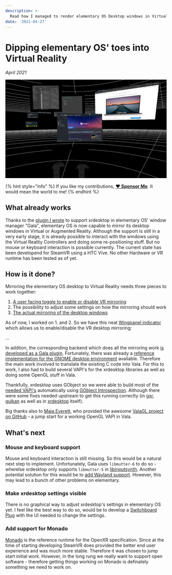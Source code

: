 ```yaml
---
description: >-
  Read how I managed to render elementary OS Desktop windows in Virtual Reality using xrdesktop.
date: '2021-04-27'
---
```


# Dipping elementary OS' toes into Virtual Reality

_April 2021_

![elementary OS is rendering its windows in Virtual Reality](../.gitbook/assets/elementary-xrdesktop-support.png)

{% hint style="info" %}
If you like my contributions, [**❤️ Sponsor Me**](https://github.com/sponsors/marbetschar). It would mean the world to me!
{% endhint %}

## What already works

Thanks to the [plugin I wrote](https://github.com/elementary/gala/pull/1095) to support xrdesktop in elementary OS' window manager "Gala",
elementary OS is now capable to mirror its desktop windows in Virtual or Augmented Reality. Although the support is still in a very early
stage, it is already possible to interact with the windows using the Virtual Reality Controllers and doing some re-positioning stuff. But
no mouse or keyboard interaction is possible currently. The current state has been developend for SteamVR using a HTC Vive. No other Hardware or VR runtime has been tested as of yet.

## How is it done?

Mirroring the elementary OS desktop to Virtual Reality needs three pieces to work together:

1. [A user facing toggle to enable or disable VR mirroring](https://github.com/marbetschar/wingpanel-indicator-xrdesktop)
2. The possibility to adjust some settings on how the mirroring should work
3. [The actual mirroring of the desktop windows](https://github.com/elementary/gala/pull/1095)

As of now, I worked on 1. and 2. So we have this neat [Wingpanel indicator](wingpanel-indicator-xrdesktop) which allows us to enable/disable the VR desktop mirroring:

...

In addtion, the corresponding backend which does all the mirroring work [is developed as a Gala plugin](https://github.com/elementary/gala/pull/1095).  Fortunately, there was already a [reference implementation for the GNOME desktop environment](https://gitlab.freedesktop.org/xrdesktop/gnome-shell/-/blob/3.38.4-xrdesktop/src/shell-vr-mirror.c) available. Therefore the main work involved to translate the existing C code into Vala. For this to work, I also had to build several VAPI's for the xrdesktop libraries as well as doing some OpenGL stuff in Vala.

Thankfully, xrdesktop uses GObject so we were able to build most of the [needed VAPI's](https://github.com/elementary/gala/tree/xrdesktop/vapi) automatically using [GObject Introspection](https://gi.readthedocs.io/en/latest/). Although there were some fixes needed upstream to get this running correclty (in [gxr](https://gitlab.freedesktop.org/xrdesktop/gxr), [gulkan](https://gitlab.freedesktop.org/xrdesktop/gulkan) as well as in [xrdesktop](https://gitlab.freedesktop.org/xrdesktop/xrdesktop) itself).

Big thanks also to [Maia Everett](https://github.com/Maia-Everett), who provided the awesome [ValaGL project on GitHub](https://github.com/Maia-Everett/valagl) - a jump start for a working OpenGL VAPI in Vala.

## What's next

### Mouse and keyboard support

Mouse and keyboard interaction is still missing. So this would be a natural next step to implement. Unfortunately, Gala uses `libmutter-6` to do so - wherelse xrdesktop only supports `libmutter-5` in [libinputsynth](https://gitlab.freedesktop.org/xrdesktop/libinputsynth). Another potential solution for this would be to [add Wayland support](https://gitlab.freedesktop.org/xrdesktop/libinputsynth/-/merge_requests/3#note_865770). However, this may lead to a bunch of other problems on elementary.

### Make xrdesktop settings visible

There is no graphical way to adjust xrdesktop's settings in elementary OS yet. I feel like the best way to do so, would be to develop a [Switchboard Plug](https://github.com/elementary/switchboard/) with the UI needed to change the settings.

### Add support for Monado

[Monado](https://monado.dev/) is the reference runtime for the OpenXR specification. Since at the time of starting developing SteamVR does provided the better end user experience and was much more stable. Therefore it was chosen to jump start initial work. However, in the long rung we really want to support open software - therefore getting things working on Monado is definately something we need to work on.